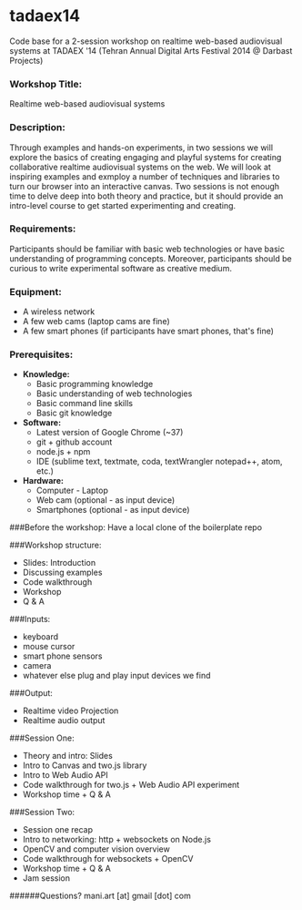 tadaex14
========

Code base for a 2-session workshop on realtime web-based audiovisual systems at TADAEX '14 (Tehran Annual Digital Arts Festival 2014 @ Darbast Projects)

### Workshop Title:
Realtime web-based audiovisual systems

### Description:
Through examples and hands-on experiments, in two sessions we will explore the basics of creating engaging and playful systems for creating collaborative realtime audiovisual systems on the web. We will look at inspiring examples and exmploy a number of techniques and libraries to turn our browser into an interactive canvas. Two sessions is not enough time to delve deep into both theory and practice, but it should provide an intro-level course to get started experimenting and creating.

### Requirements:
Participants should be familiar with basic web technologies or have basic understanding of programming concepts. Moreover, participants should be curious to write experimental software as creative medium.  

### Equipment:
* A wireless network
* A few web cams (laptop cams are fine)
* A few smart phones (if participants have smart phones, that's fine) 

### Prerequisites:
* **Knowledge:**
	* Basic programming knowledge 
	* Basic understanding of web technologies
	* Basic command line skills
	* Basic git knowledge 
* **Software:**
	* Latest version of Google Chrome (~37)
	* git + github account
	* node.js + npm
	* IDE (sublime text, textmate, coda, textWrangler notepad++, atom, etc.)
* **Hardware:**
	* Computer - Laptop
	* Web cam (optional - as input device)
	* Smartphones (optional - as input device)
	
###Before the workshop:
Have a local clone of the boilerplate repo

###Workshop structure:
* Slides: Introduction
* Discussing examples
* Code walkthrough
* Workshop
* Q & A

###Inputs:
* keyboard
* mouse cursor
* smart phone sensors
* camera
* whatever else plug and play input devices we find

###Output: 
* Realtime video Projection
* Realtime audio output

###Session One:
* Theory and intro: Slides
* Intro to Canvas and two.js library
* Intro to Web Audio API
* Code walkthrough for two.js + Web Audio API experiment
* Workshop time + Q & A

###Session Two:
* Session one recap
* Intro to networking: http + websockets on Node.js
* OpenCV and computer vision overview
* Code walkthrough for websockets + OpenCV
* Workshop time + Q & A
* Jam session 

######Questions? mani.art [at] gmail [dot] com





	